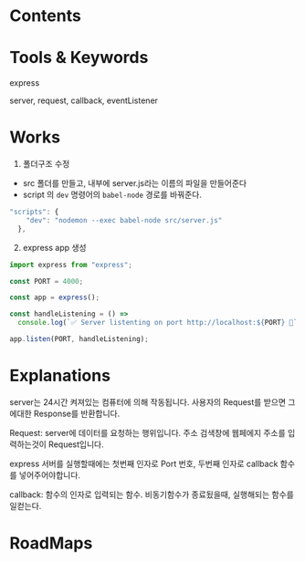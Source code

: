 # Contents

# Tools &  Keywords

express

server, request, callback, eventListener

# Works

1. 폴더구조 수정
- src 폴더를 만들고, 내부에 server.js라는 이름의 파일을 만들어준다
- script 의 `dev` 명령어의 `babel-node` 경로를 바꿔준다.

```js
"scripts": {
    "dev": "nodemon --exec babel-node src/server.js"
  },
```

2. express app 생성
```js
import express from "express";

const PORT = 4000;

const app = express();

const handleListening = () =>
  console.log(`✅ Server listenting on port http://localhost:${PORT} 🚀`);

app.listen(PORT, handleListening);
```

# Explanations

server는 24시간 켜져있는 컴퓨터에 의해 작동됩니다.
사용자의 Request를 받으면 그에대한 Response를 반환합니다.

Request:
server에 데이터를 요청하는 행위입니다.
주소 검색창에 웹페에지 주소를 입력하는것이 Request입니다.

express 서버를 실행할때에는
첫번째 인자로 Port 번호, 두번째 인자로 callback 함수를 넣어주어야합니다.

callback:
함수의 인자로 입력되는 함수.
비동기함수가 종료됬을때, 실행해되는 함수를 일컫는다.
# RoadMaps